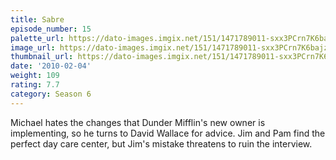 ```yaml
---
title: Sabre
episode_number: 15
palette_url: https://dato-images.imgix.net/151/1471789011-sxx3PCrn7K6bajzUtY531kXtts9.jpg?ixlib=rb-1.1.0&ch=DPR%2CWidth&auto=enhance&palette=json
image_url: https://dato-images.imgix.net/151/1471789011-sxx3PCrn7K6bajzUtY531kXtts9.jpg?ixlib=rb-1.1.0&ch=DPR%2CWidth&auto=compress%2Cformat&w=500
thumbnail_url: https://dato-images.imgix.net/151/1471789011-sxx3PCrn7K6bajzUtY531kXtts9.jpg?ixlib=rb-1.1.0&ch=DPR%2CWidth&auto=enhance&w=500&h=280&fit=crop&fm=jpg
date: '2010-02-04'
weight: 109
rating: 7.7
category: Season 6
---
```


Michael hates the changes that Dunder Mifflin's new owner is implementing, so he turns to David Wallace for advice. Jim and Pam find the perfect day care center, but Jim's mistake threatens to ruin the interview.